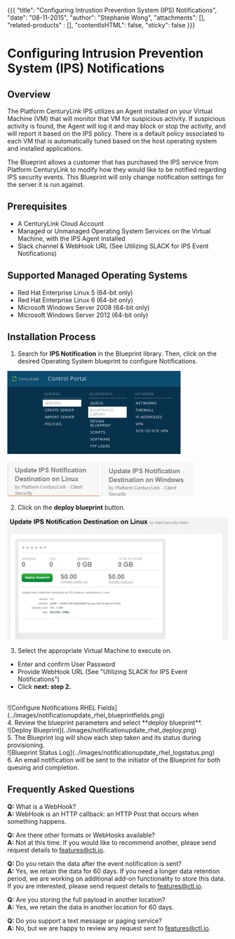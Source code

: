 {{{
  "title": "Configuring Intrustion Prevention System (IPS) Notifications",
  "date": "08-11-2015",
  "author": "Stephanie Wong",
  "attachments": [],
  "related-products" : [],
  "contentIsHTML": false,
  "sticky": false
}}}
# Configuring Intrusion Prevention System (IPS) Notifications

## Overview

The Platform CenturyLink IPS utilizes an Agent installed on your Virtual Machine (VM) that will monitor that VM for suspicious activity. If suspicious activity is found, the Agent will log it and may block or stop the activity, and will report it based on the IPS policy. There is a default policy associated to each VM that is automatically tuned based on the host operating system and installed applications.

The Blueprint allows a customer that has purchased the IPS service from Platform CenturyLink to modify how they would like to be notified regarding IPS security events. This Blueprint will only change notification settings for the server it is run against.

## Prerequisites

* A CenturyLink Cloud Account
* Managed or Unmanaged Operating System Services on the Virtual Machine, with the IPS Agent installed
* Slack channel & WebHook URL (See Utilizing SLACK for IPS Event Notifications)

## Supported Managed Operating Systems

* Red Hat Enterprise Linux 5 (64-bit only)
* Red Hat Enterprise Linux 6 (64-bit only)
* Microsoft Windows Server 2008 (64-bit only)
* Microsoft Windows Server 2012 (64-bit only)

## Installation Process

1. Search for **IPS Notification** in the Blueprint library. Then, click on the desired Operating System blueprint to configure Notifications. 

  ![Control Portal](../images/notificationupdate_controlportal.png) 

  ![Notification Update RHEL](../images/notificationupdate_rhel_blueprintname.png) ![Notification Update Windows](../images/notificationupdate_windows_blueprintname.png)

2. Click on the **deploy blueprint** button.

  ![Configure Notifications RHEL](../images/notificationupdate_rhel_configure.png)

3. Select the appropriate Virtual Machine to execute on.

  * Enter and confirm User Password
  * Provide WebHook URL (See "Utilizing SLACK for IPS Event Notifications")
  * Click **next: step 2.**
<br>
![Configure Notifications RHEL Fields](../images/notificationupdate_rhel_blueprintfields.png)
<br>
4. Review the blueprint parameters and select **deploy blueprint**.
<br>
![Deploy Blueprint](../images/notificationupdate_rhel_deploy.png)
<br>
5. The Blueprint log will show each step taken and its status during provisioning.
<br>
![Blueprint Status Log](../images/notificationupdate_rhel_logstatus.png)
<br>
6. An email notification will be sent to the initiator of the Blueprint for both queuing and completion.

## Frequently Asked Questions

**Q:** What is a WebHook?<br>
**A:** WebHook is an HTTP callback: an HTTP Post that occurs when something happens.

**Q:** Are there other formats or WebHooks available?<br>
**A:** Not at this time. If you would like to recommend another, please send request details to [features@cti.io](mailto:features@ctl.io).

**Q:** Do you retain the data after the event notification is sent?<br>
**A:** Yes, we retain the data for 60 days.  If you need a longer data retention period, we are working on additional add-on functionality to store this data.  If you are interested, please send request details to [features@ctl.io](mailto:features@ctl.io).

**Q:** Are you storing the full payload in another location?<br>
**A:** Yes, we retain the data in another location for 60 days.

**Q:** Do you support a text message or paging service?<br>
**A:** No, but we are happy to review any request sent to [features@ctl.io](mailto:features@ctl.io).
